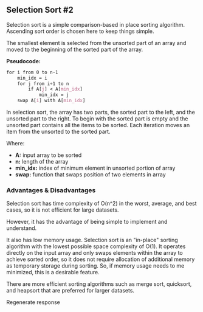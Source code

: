 ## Selection Sort #2 

Selection sort is a simple comparison-based in place sorting algorithm.
Ascending sort order is chosen here to keep things simple. 

The smallest element is selected from the unsorted part of an array 
and moved to the beginning of the sorted part of the array.

**Pseudocode:**

```css
for i from 0 to n-1
    min_idx = i
    for j from i+1 to n
        if A[j] < A[min_idx]
            min_idx = j
    swap A[i] with A[min_idx]
```
In selection sort, the array has two parts, the sorted part to the left, and the unsorted part to the right.
To begin with the sorted part is empty and the unsorted part contains all the items to be sorted. 
Each iteration moves an item from the unsorted to the sorted part. 

Where:

- **A:** input array to be sorted
- **n:** length of the array
- **min_idx:** index of minimum element in unsorted portion of array
- **swap:** function that swaps position of two elements in array

### Advantages & Disadvantages

Selection sort has time complexity of O(n^2) in the worst, average, and best cases, 
so it is not efficient for large datasets. 

However, it has the advantage of being simple to implement and understand. 

It also has low memory usage. Selection sort is an "in-place" sorting algorithm with the lowest possible space complexity of O(1). It operates directly on the input array and only swaps elements within the array to achieve sorted order, so it does not require allocation of additional memory as temporary storage during sorting. So, if memory usage needs to me minimized, this is a desirable feature. 

There are more efficient sorting algorithms such as merge sort, quicksort, and heapsort 
that are preferred for larger datasets.







Regenerate response

